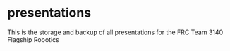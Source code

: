 presentations
=============

This is the storage and backup of all presentations for the FRC Team 3140 Flagship Robotics
